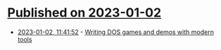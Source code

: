 # [Published on 2023-01-02](index.md)

* [2023-01-02, 11:41:52](https://news.ycombinator.com/item?id=34216882) - [Writing DOS games and demos with modern tools](https://twitter.com/badlogicgames/status/1609652290113404928)
